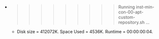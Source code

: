 * >>>>>>>>> Running inst-min-con-00-apt-custom-repository.sh ...
  * Disk size = 412072K. Space Used = 4536K. Runtime = 00:00:00:04.
